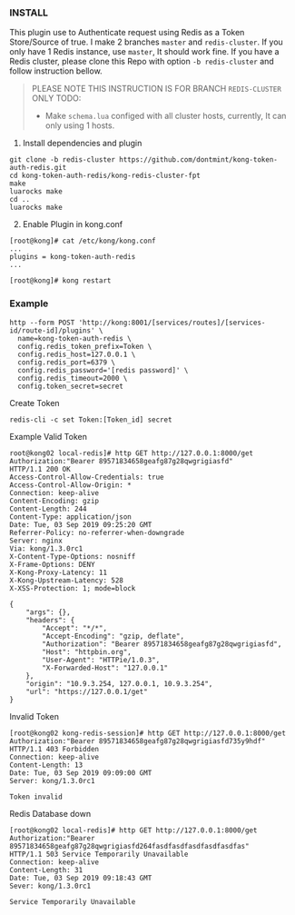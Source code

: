 ### INSTALL 

This plugin use to Authenticate request using Redis as a Token Store/Source of true.
I make 2 branches `master` and `redis-cluster`. If you only have 1 Redis instance, use `master`, It should work fine.
If you have a Redis cluster, please clone this Repo with option `-b redis-cluster` and follow instruction bellow.

> PLEASE NOTE THIS INSTRUCTION IS FOR BRANCH `REDIS-CLUSTER` ONLY
> TODO: 
> - Make `schema.lua` configed with all cluster hosts, currently, It can only using 1 hosts.

1. Install dependencies and plugin
```
git clone -b redis-cluster https://github.com/dontmint/kong-token-auth-redis.git 
cd kong-token-auth-redis/kong-redis-cluster-fpt
make 
luarocks make 
cd ..
luarocks make
```
2. Enable Plugin in kong.conf

```
[root@kong]# cat /etc/kong/kong.conf
...
plugins = kong-token-auth-redis
...

[root@kong]# kong restart
```


### Example

```
http --form POST 'http://kong:8001/[services/routes]/[services-id/route-id]/plugins' \
  name=kong-token-auth-redis \
  config.redis_token_prefix=Token \
  config.redis_host=127.0.0.1 \
  config.redis_port=6379 \
  config.redis_password='[redis password]' \
  config.redis_timeout=2000 \
  config.token_secret=secret
```

Create Token 

```
redis-cli -c set Token:[Token_id] secret
```

Example Valid Token

```
root@kong02 local-redis]# http GET http://127.0.0.1:8000/get Authorization:"Bearer 89571834658geafg87g28qwgrigiasfd"
HTTP/1.1 200 OK
Access-Control-Allow-Credentials: true
Access-Control-Allow-Origin: *
Connection: keep-alive
Content-Encoding: gzip
Content-Length: 244
Content-Type: application/json
Date: Tue, 03 Sep 2019 09:25:20 GMT
Referrer-Policy: no-referrer-when-downgrade
Server: nginx
Via: kong/1.3.0rc1
X-Content-Type-Options: nosniff
X-Frame-Options: DENY
X-Kong-Proxy-Latency: 11
X-Kong-Upstream-Latency: 528
X-XSS-Protection: 1; mode=block

{
    "args": {},
    "headers": {
        "Accept": "*/*",
        "Accept-Encoding": "gzip, deflate",
        "Authorization": "Bearer 89571834658geafg87g28qwgrigiasfd",
        "Host": "httpbin.org",
        "User-Agent": "HTTPie/1.0.3",
        "X-Forwarded-Host": "127.0.0.1"
    },
    "origin": "10.9.3.254, 127.0.0.1, 10.9.3.254",
    "url": "https://127.0.0.1/get"
}

```

Invalid Token 

```
[root@kong02 kong-redis-session]# http GET http://127.0.0.1:8000/get Authorization:"Bearer 89571834658geafg87g28qwgrigiasfd735y9hdf"
HTTP/1.1 403 Forbidden
Connection: keep-alive
Content-Length: 13
Date: Tue, 03 Sep 2019 09:09:00 GMT
Server: kong/1.3.0rc1

Token invalid
```

Redis Database down 

```
[root@kong02 local-redis]# http GET http://127.0.0.1:8000/get Authorization:"Bearer 89571834658geafg87g28qwgrigiasfd264fasdfasdfasdfasdfasdfas"
HTTP/1.1 503 Service Temporarily Unavailable
Connection: keep-alive
Content-Length: 31
Date: Tue, 03 Sep 2019 09:18:43 GMT
Sever: kong/1.3.0rc1

Service Temporarily Unavailable
```

